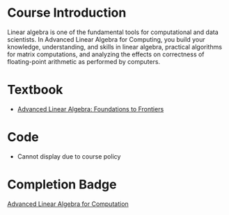 # Course Introduction

Linear algebra is one of the fundamental tools for computational and data scientists. In Advanced Linear Algebra for Computing, you build your knowledge, understanding, and skills in linear algebra, practical algorithms for matrix computations, and analyzing the effects on correctness of floating-point arithmetic as performed by computers.

# Textbook

- [Advanced Linear Algebra: Foundations to Frontiers](https://www.cs.utexas.edu/~flame/laff/alaff/ALAFF.html)

# Code

- Cannot display due to course policy

# Completion Badge

[Advanced Linear Algebra for Computation](https://badgr.com/public/assertions/7LiS9XZ-TH-1i0Av7RkLNw)
